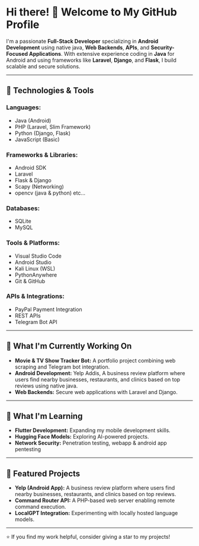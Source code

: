 # Hi there! 👋 Welcome to My GitHub Profile

I'm a passionate **Full-Stack Developer** specializing in **Android Development** using native java, **Web Backends**, **APIs**, and **Security-Focused Applications**. With extensive experience coding in **Java** for Android and using frameworks like **Laravel**, **Django**, and **Flask**, I build scalable and secure solutions.

---

## 🔧 Technologies & Tools

### **Languages:**
- Java (Android)  
- PHP (Laravel, Slim Framework)  
- Python (Django, Flask)  
- JavaScript (Basic)

### **Frameworks & Libraries:**
- Android SDK  
- Laravel  
- Flask & Django  
- Scapy (Networking)
- opencv (java & python) etc...

### **Databases:**
- SQLite  
- MySQL

### **Tools & Platforms:**
- Visual Studio Code  
- Android Studio  
- Kali Linux (WSL)  
- PythonAnywhere  
- Git & GitHub

### **APIs & Integrations:**
- PayPal Payment Integration  
- REST APIs  
- Telegram Bot API

---

## 🚀 What I'm Currently Working On
- **Movie & TV Show Tracker Bot:** A portfolio project combining web scraping and Telegram bot integration.
- **Android Development:** Yelp Addis, A business review platform where users find nearby businesses, restaurants, and clinics based on top reviews using native java.
- **Web Backends:** Secure web applications with Laravel and Django.

---

## 🌱 What I'm Learning
- **Flutter Development:** Expanding my mobile development skills.
- **Hugging Face Models:** Exploring AI-powered projects.
- **Network Security:** Penetration testing, webapp & android app pentesting

---

## 📜 Featured Projects
- **Yelp (Android App):** A business review platform where users find nearby businesses, restaurants, and clinics based on top reviews.
- **Command Router API:** A PHP-based web server enabling remote command execution.
- **LocalGPT Integration:** Experimenting with locally hosted language models.

---

⭐ If you find my work helpful, consider giving a star to my projects!

